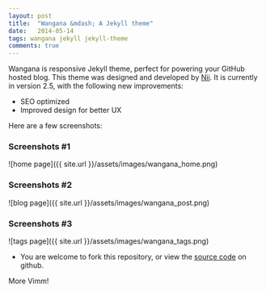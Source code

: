 ```yaml
---
layout: post
title:  "Wangana &mdash; A Jekyll theme"
date:   2014-05-14
tags: wangana jekyll jekyll-theme
comments: true
---
```

Wangana is responsive Jekyll theme, perfect for powering your GitHub hosted blog. This theme was designed and developed by [Nii](https://twitter.com/_nadjetey). It is currently in version 2.5, with the following new improvements:

+ SEO optimized
+ Improved design for better UX

Here are a few screenshots:

### Screenshots #1
![home page]({{ site.url }}/assets/images/wangana_home.png)

### Screenshots #2
![blog page]({{ site.url }}/assets/images/wangana_post.png)

### Screenshots #3
![tags page]({{ site.url }}/assets/images/wangana_tags.png)

+ You are welcome to fork this repository, or view the [source code](https://github.com/nadjetey/wangana) on github.

More Vimm!